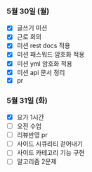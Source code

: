 ### 5월 30일 (월)
- [x] 글쓰기 미션
- [x] 근로 회의
- [x] 미션 rest docs 적용
- [x] 미션 패스워드 암호화 적용
- [x] 미션 yml 암호화 적용
- [x] 미션 api 문서 정리
- [x] pr

### 5월 31일 (화)
- [x] 요가 1시간
- [ ] 오전 수업
- [ ] 리뷰반영 pr
- [ ] 사이드 시큐리티 걷어내기
- [ ] 사이드 카테고리 기능 구현
- [ ] 알고리즘 2문제
